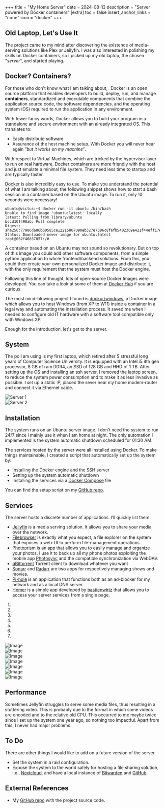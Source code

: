+++
title = "My Home Server"
date = 2024-08-13
description = "Server powered by Docker containers"
[extra]
toc = false
insert_anchor_links = "none"
icon = "docker"
+++

## Old Laptop, Let's Use It
The project came to my mind after discovering the existence of media-serving solutions like Plex or Jellyfin. I was also interested in polishing my skills on Docker containers, so I picked up my old laptop, the chosen "_server_", and started playing.

## Docker? Containers?
For those who don't know what I am talking about, _Docker is an open source platform that enables developers to build, deploy, run, and manage **containers**, standardized and executable components that combine the application source code, the software dependencies, and the operating system (OS) required to run the application in any environment.

With fewer fancy words, Docker allows you to build your program in a standalone and secure environment with an already integrated OS. This translates to:

- Easily distribute software
- Assurance of the host machine setup. With Docker you will never hear again _"but it works on my machine"_.

With respect to Virtual Machines, which are tricked by the hypervisor layer to run on real hardware, Docker containers are more friendly with the host and just emulate a minimal file system. They need less time to startup and are typically faster.

[Docker](https://www.docker.com/) is also incredibly easy to use. To make you understand the potential of what I am talking about, the following snippet shows how to start a bash session in a container based on the Ubuntu image. To run it, only 10 seconds were necessary!

```
ubuntu@victus:~$ docker run -it ubuntu /bin/bash
Unable to find image 'ubuntu:latest' locally
latest: Pulling from library/ubuntu
bccd10f490ab: Pull complete
Digest: sha256:77906da86b60585ce12215807090eb327e7386c8fafb5402369e421f44eff17e
Status: Downloaded newer image for ubuntu:latest
root@062f46837057:/#
```

A container based on an Ubuntu may not sound so revolutionary. But on top of this image you could add other software components, from a simple python application to whole frontend/backend solutions. From this, you could then create your own personalized Docker image and distribute it, with the only requirement that the system must host the Docker engine. 

Following this line of thought, lots of open-source Docker Images were developed. You can take a look at some of them at [Docker Hub](https://hub.docker.com/) if you are curious. 

The most mind-blowing project I found is [dockur/windows](https://github.com/dockur/windows), a Docker image which allows you to host Windows (from XP to W11) inside a container in a legal way and automating the installation process. It saved me when I needed to configure old IT hardware with a software tool compatible only with Windows XP. 

Enough for the introduction, let's get to the server.

## System

The pc I am using is my first laptop, which retired after 5 stressful long years of Computer Science University. It is equipped with an Intel i5 8th gen processor, 8 GB of ram DDR4, an SSD of 128 GB and HHD of 1 TB. After setting up the OS and installing an ssh server, I removed the laptop screen, to reduce the system power consumption and to make it as less invasive as possible. I set up a static IP, placed the sever near my home modem-router and connect it via Ethernet cable.

<div class="double-image-div">
    <div class="image-overlay double-image-left-div">
        <img src="08e.jpeg" alt="Server 1" class="overlay-image">
    </div>
    <div class="image-overlay double-image-right-div">
        <img src="09e.jpeg" alt="Server 2" class="overlay-image">  
    </div>
</div>

## Installation

The system runs on an Ubuntu server image. I don't need the system to run 24/7 since I mainly use it when I am home at night. The only automation I implemented is the system automatic shutdown scheduled for 01:30 AM.

The services hosted by the server were all installed using Docker. To make things maintainable, I created a script that automatically set up the system by:

* Installing the Docker engine and the SSH server
* Setting up the system automatic shutdown
* Installing the services via a [Docker Compose](https://docs.docker.com/compose/) file 

You can find the setup script on my [GitHub repo](https://github.com/nicolamarchiotto/media-server-script).

## Services

The server hosts a discrete number of applications. I'll quickly list them: 

- [Jellyfin](https://jellyfin.org/) is a media serving solution. It allows you to share your media over the network.
- [Filebrowser](https://filebrowser.org/) is exactly what you expect, a file explorer on the system that exposes a web-UI to perform file-management operations.
- [Photoprism](https://www.photoprism.app/) is an app that allows you to easily manage and organize your photos. I use it to back up all my phone photos exploiting the mobile app [Photosync](https://www.photosync-app.com/home) and the compatible synchronization via WebDAV.
- [qBittorrent](https://www.qbittorrent.org/download) Torrent client to download whatever you want
- [Sonarr](https://sonarr.tv/) and [Radarr](https://radarr.video/) are two apps for respectively managing shows and movies.
- [Pi-hole](https://pi-hole.net/) is an application that functions both as an ad-blocker for my network and as a local DNS server.
- [Homer](https://github.com/bastienwirtz/homer) is a simple app developed by [bastienwirtz](https://github.com/bastienwirtz) that allows you to access your server services from a single page.

<div>
  <div id="myCarousel" class="carousel slide" data-ride="carousel" data-interval="false">
    <ol class="carousel-indicators">
      <li data-target="#myCarousel" data-slide-to="0" class="active"></li>
      <li data-target="#myCarousel" data-slide-to="1"></li>
      <li data-target="#myCarousel" data-slide-to="2"></li>
      <li data-target="#myCarousel" data-slide-to="3"></li>
      <li data-target="#myCarousel" data-slide-to="4"></li>
      <li data-target="#myCarousel" data-slide-to="5"></li>
      <li data-target="#myCarousel" data-slide-to="6"></li>
    </ol>
    <div class="carousel-inner">
      <div class="item active image-overlay">
          <img src="01e.png" alt="Image" class="overlay-image">
      </div>
      <div class="item image-overlay">
          <img src="02e.png" alt="Image" class="overlay-image">
      </div>
      <div class="item image-overlay">
          <img src="03e.png" alt="Image" class="overlay-image">
      </div>
      <div class="item image-overlay">
          <img src="04e.png" alt="Image" class="overlay-image">
      </div>
      <div class="item image-overlay">
          <img src="05e.png" alt="Image" class="overlay-image">
      </div>
      <div class="item image-overlay">
          <img src="06e.png" alt="Image" class="overlay-image">
      </div>
      <div class="item image-overlay">
          <img src="07e.png" alt="Image" class="overlay-image">
      </div>
    </div>
    <a class="left carousel-control" href="#myCarousel" data-slide="prev">
      <div class="icon-prev" style="color: white; -webkit-text-stroke: 1px #000;">
      </div>
    </a>
    <a class="right carousel-control" href="#myCarousel" data-slide="next">
      <div class="icon-next" style="color: white; -webkit-text-stroke: 1px #000;">
      </div>
    </a>
  </div>
</div>

## Performance

Sometimes Jellyfin struggles to serve some media files, thus resulting in a stuttering video. This is probably due to the format in which some videos are encoded and to the relative old CPU. This occurred to me maybe twice since I set up the system one year ago, so nothing too impactful. Apart from this, I never had major problems. 

## To Do

There are other things I would like to add on a future version of the server.

- Set the system in a raid configuration.
- Expose the system to the world safely for hosting a file sharing solution, i.e., [Nextcloud](https://nextcloud.com/it/), and have a local instance of [Bitwarden](https://bitwarden.com/) and [GitHub](https://github.com/).

## External References

- My [GitHub repo](https://github.com/nicolamarchiotto/media-server-script) with the project source code.
